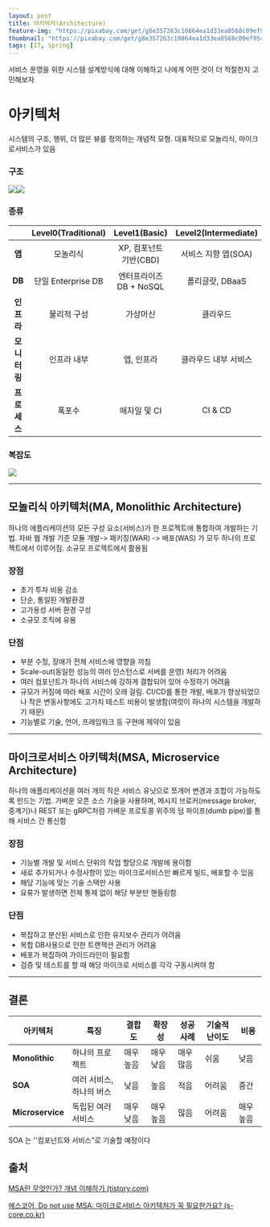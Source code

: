 ```yaml
---
layout: post
title: 아키텍처(Architecture)
feature-img: "https://pixabay.com/get/g8e357263c10864ea1d33ea0568c09ef954d48b9c720a245927d1fdf3231cc363301c43b40ba80e6d30e3abf2311ca84e_1920.jpg"
thumbnail: "https://pixabay.com/get/g8e357263c10864ea1d33ea0568c09ef954d48b9c720a245927d1fdf3231cc363301c43b40ba80e6d30e3abf2311ca84e_1920.jpg"
tags: [IT, Spring]
---
```




서비스 운영을 위한 시스템 설계방식에 대해 이해하고 나에게 어떤 것이 더 적절한지 고민해보자




# 아키텍처

시스템의 구조, 행위, 더 많은 뷰를 정의하는 개념적 모형. 대표적으로 모놀리식, 마이크로서비스가 있음



### 구조

![](https://www.s-core.co.kr/wp-content/uploads/2021/01/41wedw.jpg)![](https://www.s-core.co.kr/wp-content/uploads/2021/01/42kdjsj.jpg)



### 종류

|              | Level0(Traditional) |      Level1(Basic)      | Level2(Intermediate) |          Level3(Advanced)           |
| :----------: | :-----------------: | :---------------------: | :------------------: | :---------------------------------: |
|    **앱**    |      모놀리식       | XP, 컴포넌트 기반(CBD)  | 서비스 지향 앱(SOA)  |              API 중심               |
|    **DB**    | 단일 Enterprise DB  | 엔터프라이즈 DB + NoSQL |   폴리글랏, DBaaS    |      데이터 Lake/ 실시간 분석       |
|  **인프라**  |     물리적 구성     |        가상머신         |       클라우드       |              컨테이너               |
| **모니터링** |     인프라 내부     |       앱, 인프라        | 클라우드 내부 서비스 | 클라우드 내부서비스 & 중앙 log 관리 |
| **프로세스** |       폭포수        |      애자일 및 CI       |       CI & CD        |              데브옵스               |



### 복잡도

![](https://www.s-core.co.kr/wp-content/uploads/2021/01/43hyt.jpg)

------



## 모놀리식 아키텍처(MA, Monolithic Architecture)

하나의 애플리케이션의 모든 구성 요소(서비스)가 한 프로젝트에 통합하여 개발하는 기법. 자바 웹 개발 기준 모듈 개발-> 패키징(WAR) -> 배포(WAS) 가 모두 하나의 프로젝트에서 이루어짐. 소규모 프로젝트에서 활용됨



### 장점

* 초기 투자 비용 감소
* 단순, 통일된 개발환경
* 고가용성 서버 환경 구성
* 소규모 조직에 유용



### 단점

* 부분 수정, 장애가 전체 서비스에 영향을 끼침
* Scale-out(동일한 성능의 여러 인스턴스로 서버를 운영) 처리가 어려움
* 여러 컴포넌트가 하나의 서비스에 강하게 결합되어 있어 수정하기 어려움
* 규모가 커짐에 따라 배포 시간이 오래 걸림. CI/CD를 통한 개발, 배포가 향상되었으나 작은 변동사항에도 고가치 테스트 비용이 발생함(여럿이 하나의 시스템을 개발하기 때문)
* 기능별로 기술, 언어, 프레임워크 등 구현에 제약이 있음




------



## 마이크로서비스 아키텍처(MSA, Microservice Architecture)

하나의 애플리케이션을 여러 개의 작은 서비스 유닛으로 쪼개어 변경과 조합이 가능하도록 만드는 기법. 가벼운 오픈 소스 기술을 사용하며, 메시지 브로커(message broker, 중계기)나 REST 또는 gRPC처럼 가벼운 프로토콜 위주의 덤 파이프(dumb pipe)를 통해 서비스 간 통신함



### 장점

* 기능별 개발 및 서비스 단위의 작업 할당으로 개발에 용이함
* 새로 추가되거나 수정사항이 있는 마이크로서비스만 빠르게 빌드, 배포할 수 있음
* 해당 기능에 맞는 기술 스택만 사용
* 요류가 발생하면 전체 통제 없이 해당 부분만 핸들링함 



### 단점

* 복잡하고 분산된 서비스로 인한 유지보수 관리가 어려움
* 복합 DB사용으로 인한 트랜잭션 관리가 어려움
* 배포가 복잡하여 가이드라인이 필요함
* 검증 및 테스트를 할 때  해당 마이크로 서비스를 각각 구동시켜야 함 



------



## 결론

| 아키텍처         | 특징                     | 결합도    | 확장성    | 성공 사례 | 기술적 난이도 | 비용      |
| ---------------- | ------------------------ | --------- | --------- | --------- | ------------- | --------- |
| **Monolithic**   | 하나의 프로젝트          | 매우 높음 | 매우 낮음 | 매우 많음 | 쉬움          | 낮음      |
| **SOA**          | 여러 서비스, 하나의 버스 | 낮음      | 높음      | 적음      | 어려움        | 중간      |
| **Microservice** | 독립된 여러 서비스       | 매우 낮음 | 매우 높음 | 많음      | 어려움        | 매우 높음 |



SOA 는 ''컴포넌트와 서비스"로 기술할 예정이다



## 출처



[MSA란 무엇인가? 개념 이해하기 (tistory.com)](https://wooaoe.tistory.com/57)

[에스코어, Do not use MSA: 마이크로서비스 아키텍처가 꼭 필요한가요? (s-core.co.kr)](https://www.s-core.co.kr/insight/view/do-not-use-msa-마이크로서비스-아키텍처가-꼭-필요한가요/)

